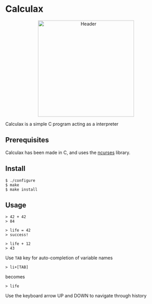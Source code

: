 # Calculax

<p align="center">
    <img src="https://media.giphy.com/media/UvOaWabxo1enu/giphy.gif" width="300" alt="Header"/>
</p>

Calculax is a simple C program acting as a interpreter

## Prerequisites

Calculax has been made in C, and uses the [ncurses](https://www.gnu.org/software/ncurses/ncurses.html) library.

## Install

```
$ ./configure
$ make
$ make install
```

## Usage


```
> 42 + 42
> 84
```

```
> life = 42
> success!

> life + 12
> 43
```

Use `TAB` key for auto-completion of variable names

```
> li+[TAB]
```
becomes
```
> life
```

Use the keyboard arrow UP and DOWN to navigate through history